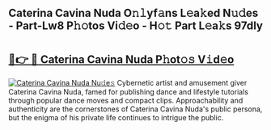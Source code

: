 ## Caterina Cavina Nuda O𝚗𝚕yf𝚊ns L𝚎a𝚔ed N𝚞𝚍es - Part-Lw8 P𝚑𝚘tos Vi𝚍𝚎o - H𝚘𝚝 Part L𝚎a𝚔s 97dIy

# <h2><a href="http://kf0fweg.oniu.top/?m=Caterina+Cavina+Nuda">🔗👉 🔴 Caterina Cavina Nuda P𝚑ot𝚘𝚜 V𝚒d𝚎o</a></h2>

[![Caterina Cavina Nuda Nu𝚍e𝚜](https://i.imgur.com/0qMVB7G.gif)](http://kf0fweg.oniu.top/?m=Caterina+Cavina+Nuda)
Cybernetic artist and amusement giver Caterina Cavina Nuda, famed for publishing dance and lifestyle tutorials through popular dance moves and compact clips. Approachability and authenticity are the cornerstones of Caterina Cavina Nuda's public persona, but the enigma of his private life continues to intrigue the public.  
